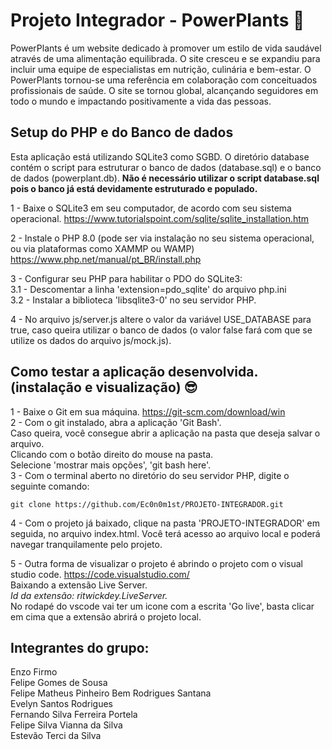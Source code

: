 # Projeto Integrador - PowerPlants 🌿

PowerPlants é um website dedicado à promover um estilo de vida saudável através de uma alimentação equilibrada. O site cresceu e se expandiu para incluir uma equipe de especialistas em nutrição, culinária e bem-estar. O PowerPlants tornou-se uma referência em colaboração com conceituados profissionais de saúde. O site se tornou global, alcançando seguidores em todo o mundo e impactando positivamente a vida das pessoas. <br>

## Setup do PHP e do Banco de dados

Esta aplicação está utilizando SQLite3 como SGBD. O diretório database contém o script para estruturar o banco de dados (database.sql) e o banco de dados (powerplant.db). **Não é necessário utilizar o script database.sql pois o banco já está devidamente estruturado e populado.**

1 - Baixe o SQLite3 em seu computador, de acordo com seu sistema operacional. https://www.tutorialspoint.com/sqlite/sqlite_installation.htm <br/>

2 - Instale o PHP 8.0 (pode ser via instalação no seu sistema operacional, ou via plataformas como XAMMP ou WAMP) https://www.php.net/manual/pt_BR/install.php <br/>

3 - Configurar seu PHP para habilitar o PDO do SQLite3:<br/>
3.1 - Descomentar a linha 'extension=pdo_sqlite' do arquivo php.ini<br/>
3.2 - Instalar a biblioteca 'libsqlite3-0' no seu servidor PHP.

4 - No arquivo js/server.js altere o valor da variável USE_DATABASE para true, caso queira utilizar o banco de dados (o valor false fará com que se utilize os dados do arquivo js/mock.js).

## Como testar a aplicação desenvolvida. (instalação e visualização) 😎

1 - Baixe o Git em sua máquina. https://git-scm.com/download/win <br>
2 - Com o git instalado, abra a aplicação 'Git Bash'. <br>
Caso queira, você consegue abrir a aplicação na pasta que deseja salvar o arquivo. <br>
Clicando com o botão direito do mouse na pasta. <br>
Selecione 'mostrar mais opções', 'git bash here'. <br>
3 - Com o terminal aberto no diretório do seu servidor PHP, digite o seguinte comando:

```
git clone https://github.com/Ec0n0m1st/PROJETO-INTEGRADOR.git
```

4 - Com o projeto já baixado, clique na pasta 'PROJETO-INTEGRADOR' em seguida, no arquivo index.html.
Você terá acesso ao arquivo local e poderá navegar tranquilamente pelo projeto. <br>

5 - Outra forma de visualizar o projeto é abrindo o projeto com o visual studio code. https://code.visualstudio.com/ <br>
Baixando a extensão Live Server. <br>
_Id da extensão: ritwickdey.LiveServer._ <br>
No rodapé do vscode vai ter um icone com a escrita 'Go live', basta clicar em cima que a extensão abrirá o projeto local. <br>

## Integrantes do grupo:

Enzo Firmo <br>
Felipe Gomes de Sousa <br>
Felipe Matheus Pinheiro Bem Rodrigues Santana <br>
Evelyn Santos Rodrigues <br>
Fernando Silva Ferreira Portela <br>
Felipe Silva Vianna da Silva <br>
Estevão Terci da Silva <br>
